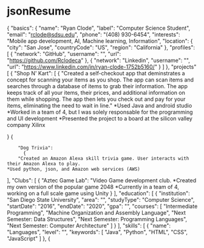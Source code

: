 # jsonResume

{
  "basics": {
    "name": "Ryan Clode",
    "label": "Computer Science Student",
    "email": "rclode@sdsu.edu",
    "phone": "(408) 930-6454",
    "interests": "Mobile app development, AI, Machine learning, Information",
    "location": {
      "city": "San Jose",
      "countryCode": "US",
      "region": "California"
    },
    "profiles": [
      {
        "network": "GitHub",
        "username": "",
        "url": "https://github.com/Rclodeca"
      },
      {
        "network": "Linkedin",
        "username": "",
        "url": "https://www.linkedin.com/in/ryan-clode-1752b5160/"
      }
    ]
  },
  "projects" [
    {
	"Shop N' Kart": [
	  {
	    "Created a self-checkout app that deminstrates a concept for scanning your items as you shop. The app can scan items and searches through a database of items to grab their information. The app keeps track of all your items, their prices, and additional information on them while shopping. The app then lets you check out and pay for your items, eliminating the need to wait in line."
	*Used Java and android studio
	*Worked in a team of 4, but I was solely responsable for the programming and UI development
	*Presented the project to a board at the silicon valley company Xilinx
	
}
{
         
	    "Dog Trivia": 
	      {
		"Created an Amazon Alexa skill trivia game. User interacts with their Amazon Alexa to play.
	*Used python, json, and Amazon web services (AWS)
		
  ],
  "Clubs": [
	{
	   "Aztec Game Lab": 
		"Video Game development club. 
		*Created my own version of the popular game 2048
		*Currently in a team of 4, working on a full scale game using Unity
}
],
  "education": [
    {
      "institution": "San Diego State University",
      "area": "",
      "studyType": "Computer Science",
      "startDate": "2016",
      "endDate": "2020",
      "gpa": "",
      "courses": [
        "Intermediate Programming",
        "Machine Organization and Assembly Language",
        "Next Semester: Data Structures",
        "Next Semester: Programming Languages",
        "Next Semester: Computer Architecture"
      ]
    }
  ],
  "skills": [
    {
      "name": "Languages",
      "level": "",
      "keywords": [
        "Java",
        "Python",
        "HTML",
        "CSS",
        "JavaScript"
      ]
    },
    {
